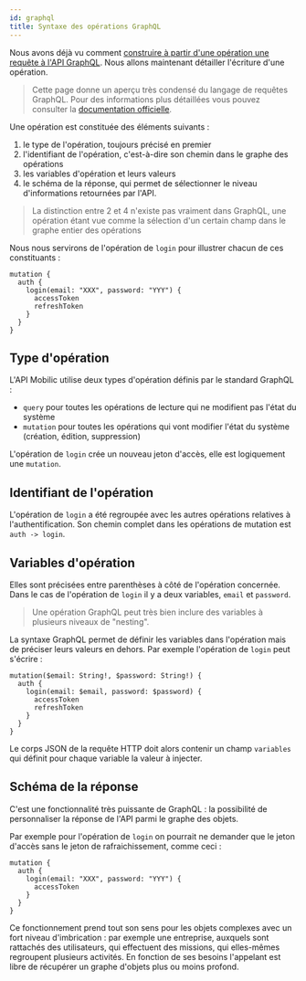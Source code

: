 ```yaml
---
id: graphql
title: Syntaxe des opérations GraphQL
---
```


Nous avons déjà vu comment [construire à partir d'une opération une requête à l'API GraphQL](graphql.md). Nous allons maintenant détailler l'écriture d'une opération.

> Cette page donne un aperçu très condensé du langage de requêtes GraphQL. Pour des informations plus détaillées vous pouvez consulter la [documentation officielle](https://graphql.org/).

Une opération est constituée des éléments suivants :

1. le type de l'opération, toujours précisé en premier
2. l'identifiant de l'opération, c'est-à-dire son chemin dans le graphe des opérations
3. les variables d'opération et leurs valeurs
4. le schéma de la réponse, qui permet de sélectionner le niveau d'informations retournées par l'API.

> La distinction entre 2 et 4 n'existe pas vraiment dans GraphQL, une opération étant vue comme la sélection d'un certain champ dans le graphe entier des opérations

Nous nous servirons de l'opération de `login` pour illustrer chacun de ces constituants :

```gql
mutation {
  auth {
    login(email: "XXX", password: "YYY") {
      accessToken
      refreshToken
    }
  }
}
```

## Type d'opération

L'API Mobilic utilise deux types d'opération définis par le standard GraphQL :

- `query` pour toutes les opérations de lecture qui ne modifient pas l'état du système
- `mutation` pour toutes les opérations qui vont modifier l'état du système (création, édition, suppression)

L'opération de `login` crée un nouveau jeton d'accès, elle est logiquement une `mutation`.

## Identifiant de l'opération

L'opération de `login` a été regroupée avec les autres opérations relatives à l'authentification. Son chemin complet dans les opérations de mutation est `auth -> login`.

## Variables d'opération

Elles sont précisées entre parenthèses à côté de l'opération concernée. Dans le cas de l'opération de `login` il y a deux variables, `email` et `password`.

> Une opération GraphQL peut très bien inclure des variables à plusieurs niveaux de "nesting".

La syntaxe GraphQL permet de définir les variables dans l'opération mais de préciser leurs valeurs en dehors. Par exemple l'opération de `login` peut s'écrire :

```gql
mutation($email: String!, $password: String!) {
  auth {
    login(email: $email, password: $password) {
      accessToken
      refreshToken
    }
  }
}
```

Le corps JSON de la requête HTTP doit alors contenir un champ `variables` qui définit pour chaque variable la valeur à injecter.

## Schéma de la réponse

C'est une fonctionnalité très puissante de GraphQL : la possibilité de personnaliser la réponse de l'API parmi le graphe des objets.

Par exemple pour l'opération de `login` on pourrait ne demander que le jeton d'accès sans le jeton de rafraichissement, comme ceci :

```gql
mutation {
  auth {
    login(email: "XXX", password: "YYY") {
      accessToken
    }
  }
}
```

Ce fonctionnement prend tout son sens pour les objets complexes avec un fort niveau d'imbrication : par exemple une entreprise, auxquels sont rattachés des utilisateurs, qui effectuent des missions, qui elles-mêmes regroupent plusieurs activités. En fonction de ses besoins l'appelant est libre de récupérer un graphe d'objets plus ou moins profond.

